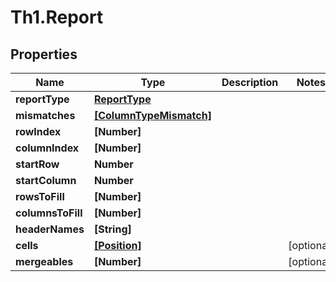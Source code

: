 # Th1.Report

## Properties

Name | Type | Description | Notes
------------ | ------------- | ------------- | -------------
**reportType** | [**ReportType**](ReportType.md) |  | 
**mismatches** | [**[ColumnTypeMismatch]**](ColumnTypeMismatch.md) |  | 
**rowIndex** | **[Number]** |  | 
**columnIndex** | **[Number]** |  | 
**startRow** | **Number** |  | 
**startColumn** | **Number** |  | 
**rowsToFill** | **[Number]** |  | 
**columnsToFill** | **[Number]** |  | 
**headerNames** | **[String]** |  | 
**cells** | [**[Position]**](Position.md) |  | [optional] 
**mergeables** | **[Number]** |  | [optional] 


